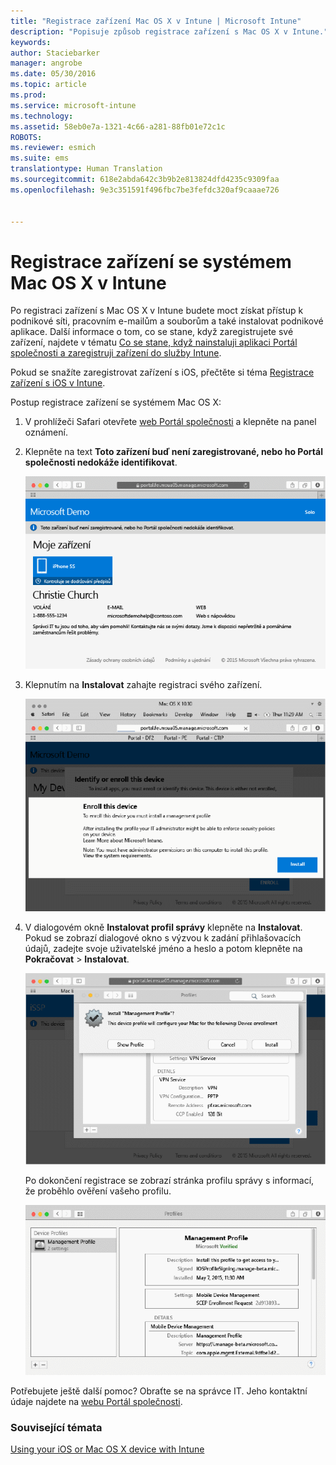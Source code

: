 ```yaml
---
title: "Registrace zařízení Mac OS X v Intune | Microsoft Intune"
description: "Popisuje způsob registrace zařízení s Mac OS X v Intune."
keywords: 
author: Staciebarker
manager: angrobe
ms.date: 05/30/2016
ms.topic: article
ms.prod: 
ms.service: microsoft-intune
ms.technology: 
ms.assetid: 58eb0e7a-1321-4c66-a281-88fb01e72c1c
ROBOTS: 
ms.reviewer: esmich
ms.suite: ems
translationtype: Human Translation
ms.sourcegitcommit: 618e2abda642c3b9b2e813824dfd4235c9309faa
ms.openlocfilehash: 9e3c351591f496fbc7be3fefdc320af9caaae726


---
```



# Registrace zařízení se systémem Mac OS X v Intune

Po registraci zařízení s Mac OS X v Intune budete moct získat přístup k podnikové síti, pracovním e-mailům a souborům a také instalovat podnikové aplikace. Další informace o tom, co se stane, když zaregistrujete své zařízení, najdete v tématu [Co se stane, když nainstaluji aplikaci Portál společnosti a zaregistruji zařízení do služby Intune](what-happens-if-you-install-the-company-portal-app-and-enroll-your-device-in-intune-ios.md).

Pokud se snažíte zaregistrovat zařízení s iOS, přečtěte si téma [Registrace zařízení s iOS v Intune](enroll-your-device-in-intune-ios.md).


Postup registrace zařízení se systémem Mac OS X:

1.  V prohlížeči Safari otevřete [web Portál společnosti](https://portal.manage.microsoft.com) a klepněte na panel oznámení.

2.  Klepněte na text **Toto zařízení buď není zaregistrované, nebo ho Portál společnosti nedokáže identifikovat**.

    ![device-not-enrolled](./media/1-macosx-enroll-tap-enroll.png)

3.  Klepnutím na **Instalovat** zahajte registraci svého zařízení.

    ![tap-install-to-enroll](./media/2-macosx-enroll--install-button.png)

4.  V dialogovém okně **Instalovat profil správy** klepněte na **Instalovat**. Pokud se zobrazí dialogové okno s výzvou k zadání přihlašovacích údajů, zadejte svoje uživatelské jméno a heslo a potom klepněte na **Pokračovat** &gt; **Instalovat**.

    ![install-management-profile](./media/3-macosx-enroll-tap-install.png)

    Po dokončení registrace se zobrazí stránka profilu správy s informací, že proběhlo ověření vašeho profilu.

    ![management-profile-verified](./media/4-macosx-enroll-done.png)

Potřebujete ještě další pomoc? Obraťte se na správce IT. Jeho kontaktní údaje najdete na [webu Portál společnosti](http://portal.manage.microsoft.com).

### Související témata
[Using your iOS or Mac OS X device with Intune](using-your-ios-or-mac-os-x-device-with-intune.md)



<!--HONumber=Jul16_HO4-->



